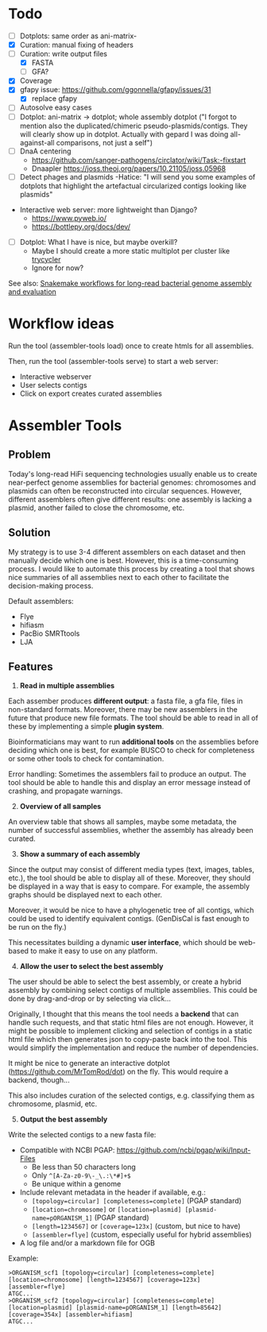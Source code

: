 # Todo

- [ ] Dotplots: same order as ani-matrix-
- [x] Curation: manual fixing of headers
- [ ] Curation: write output files
  - [x] FASTA
  - [ ] GFA?
- [x] Coverage
- [x] gfapy issue: https://github.com/ggonnella/gfapy/issues/31
  - [x] replace gfapy
- [ ] Autosolve easy cases
- [ ] Dotplot: ani-matrix -> dotplot; whole assembly dotplot ("I forgot to mention also the duplicated/chimeric
  pseudo-plasmids/contigs. They will clearly show up in dotplot. Actually with gepard I was doing all-against-all
  comparisons, not just a self")
- [ ] DnaA centering
    - https://github.com/sanger-pathogens/circlator/wiki/Task:-fixstart
    - Dnaapler https://joss.theoj.org/papers/10.21105/joss.05968
- [ ] Detect phages and plasmids
  -Hatice: "I will send you some examples of dotplots that highlight the artefactual circularized contigs looking like
  plasmids"
- Interactive web server: more lightweight than Django?
    - https://www.pyweb.io/
    - https://bottlepy.org/docs/dev/
- [ ] Dotplot: What I have is nice, but maybe overkill?
    - Maybe I should create a more static multiplot per cluster
      like [trycycler](https://github.com/rrwick/Trycycler/blob/77d1be8cf786969a3821f3c04086df60b39ff781/trycycler/dotplot.py#L38)
    - Ignore for now?

See
also: [Snakemake workflows for long-read bacterial genome assembly and evaluation](https://gigabytejournal.com/articles/116)

# Workflow ideas

Run the tool (assembler-tools load) once to create htmls for all assemblies.

Then, run the tool (assembler-tools serve) to start a web server:
 - Interactive webserver
 - User selects contigs
 - Click on export creates curated assemblies

# Assembler Tools

## Problem

Today's long-read HiFi sequencing technologies usually enable us to create near-perfect genome assemblies for bacterial
genomes: chromosomes and plasmids can often be reconstructed into circular sequences. However, different assemblers
often give different results: one assembly is lacking a plasmid, another failed to close the chromosome, etc.

## Solution

My strategy is to use 3-4 different assemblers on each dataset and then manually decide which one is best. However, this
is a time-consuming process. I would like to automate this process by creating a tool that shows nice summaries of all
assemblies next to each other to facilitate the decision-making process.

Default assemblers:

- Flye
- hifiasm
- PacBio SMRTtools
- LJA

## Features

1) **Read in multiple assemblies**

Each assember produces **different output**: a fasta file, a gfa file, files in non-standard formats. Moreover, there
may be new assemblers in the future that produce new file formats. The tool should be able to read in all of these by
implementing a simple **plugin system**.

Bioinformaticians may want to run **additional tools** on the assemblies before deciding which one is best, for example
BUSCO to check for completeness or some other tools to check for contamination.

Error handling: Sometimes the assemblers fail to produce an output. The tool should be able to handle this and display
an error message instead of crashing, and propagate warnings.

2) **Overview of all samples**

An overview table that shows all samples, maybe some metadata, the number of successful assemblies, whether the assembly
has already been curated.

3) **Show a summary of each assembly**

Since the output may consist of different media types (text, images, tables, etc.), the tool should be able to display
all of these. Moreover, they should be displayed in a way that is easy to compare. For example, the assembly graphs
should be displayed next to each other.

Moreover, it would be nice to have a phylogenetic tree of all contigs, which could be used to identify equivalent
contigs. (GenDisCal is fast enough to be run on the fly.)

This necessitates building a dynamic **user interface**, which should be web-based to make it easy to use on any
platform.

4) **Allow the user to select the best assembly**

The user should be able to select the best assembly, or create a hybrid assembly by combining select contigs of multiple
assemblies. This could be done by drag-and-drop or by selecting via click...

Originally, I thought that this means the tool needs a **backend** that can handle such requests, and that static html
files are not enough. However, it might be possible to implement clicking and selection of contigs in a static html file
which then generates json to copy-paste back into the tool. This would simplify the implementation and reduce the number
of dependencies.

It might be nice to generate an interactive dotplot (https://github.com/MrTomRod/dot) on the fly. This would require a
backend, though...

This also includes curation of the selected contigs, e.g. classifying them as chromosome, plasmid, etc.

5) **Output the best assembly**

Write the selected contigs to a new fasta file:

- Compatible with NCBI PGAP: https://github.com/ncbi/pgap/wiki/Input-Files
    - Be less than 50 characters long
    - Only `^[A-Za-z0-9\-_\.:\*#]+$`
    - Be unique within a genome
- Include relevant metadata in the header if available, e.g.:
    - `[topology=circular] [completeness=complete]` (PGAP standard)
    - `[location=chromosome]` or `[location=plasmid] [plasmid-name=pORGANISM_1]` (PGAP standard)
    - `[length=1234567]` or `[coverage=123x]` (custom, but nice to have)
    - `[assembler=flye]` (custom, especially useful for hybrid assemblies)
- A log file and/or a markdown file for OGB

Example:

```
>ORGANISM_scf1 [topology=circular] [completeness=complete] [location=chromosome] [length=1234567] [coverage=123x] [assembler=flye]
ATGC...
>ORGANISM_scf2 [topology=circular] [completeness=complete] [location=plasmid] [plasmid-name=pORGANISM_1] [length=85642] [coverage=354x] [assembler=hifiasm]
ATGC...
```
